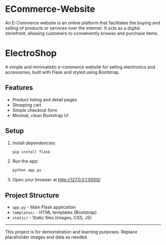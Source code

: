 # ECommerce-Website
An E-Commerce website is an online platform that facilitates the buying and selling of products or services over the internet. It acts as a digital storefront, allowing customers to conveniently browse and purchase items. 

# ElectroShop

A simple and minimalistic e-commerce website for selling electronics and accessories, built with Flask and styled using Bootstrap.

## Features
- Product listing and detail pages
- Shopping cart
- Simple checkout form
- Minimal, clean Bootstrap UI

## Setup
1. Install dependencies:
   ```bash
   pip install flask
   ```
2. Run the app:
   ```bash
   python app.py
   ```
3. Open your browser at http://127.0.0.1:5000/

## Project Structure
- `app.py` - Main Flask application
- `templates/` - HTML templates (Bootstrap)
- `static/` - Static files (images, CSS, JS)

---
This project is for demonstration and learning purposes. Replace placeholder images and data as needed.
